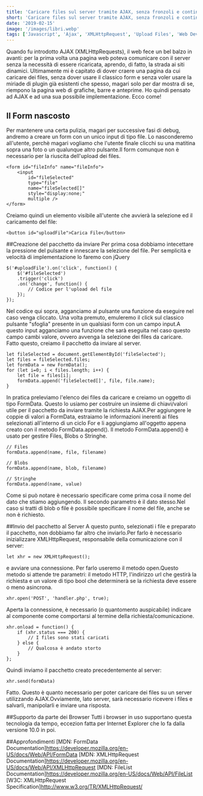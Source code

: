 ```yaml
---
title: 'Caricare files sul server tramite AJAX, senza fronzoli e continuare a vivere sereni'
short: 'Caricare files sul server tramite AJAX, senza fronzoli e continuare a vivere sereni'
date: '2019-02-15'
image: '/images/libri.webp'
tags: ['Javascript', 'Ajax', 'XMLHttpRequest', 'Upload Files', 'Web Development']
---
```


Quando fu introdotto AJAX (XMLHttpRequests), il web fece un bel balzo in avanti: per la prima volta una pagina web poteva comunicare con il server senza la necessità di essere ricaricata, aprendo, di fatto, la strada ai siti dinamici.
Ultimamente mi è capitato di dover craere una pagina da cui caricare dei files, senza dover usare il classico form e senza voler usare la miriade di plugin già esistenti che spesso, magari solo per dar mostra di se, riempono la pagina web di grafiche, barre e anteprime. Ho quindi pensato ad AJAX e ad una sua possibile implementazione.
Ecco come!

## Il Form nascosto
Per mantenere una certa pulizia, magari per successive fasi di debug, andremo a creare un form con un unico input di tipo file. Lo nasconderemo all'utente, perchè magari vogliamo che l'utente finale clicchi su una matitina sopra una foto o un qualunque altro pulsante.Il form comunque non è necessario per la riuscita dell'upload dei files.

	<form id="fileInfo" name="fileInfo">
		<input
			id="fileSelected"
			type="file"
			name="fileSelected[]"
			style="display:none;"
			multiple />
	</form>

Creiamo quindi un elemento visibile all'utente che avvierà la selezione ed il caricamento del file:

	<button id="uploadFile">Carica File</button>

##Creazione del pacchetto da inviare
Per prima cosa dobbiamo intecettare la pressione del pulsante e innescare la selezione del file. Per semplicità e velocità di implementazione lo faremo con jQuery

	$('#uploadFile').on('click', function() {
	    $('#fileSelected')
	    .trigger('click')
	    .on('change', function() {
	        // Codice per l'upload del file
	    });
	});

Nel codice qui sopra, agganciamo al pulsante una funzione da eseguire nel caso venga cliccato. Una volta premuto, emuleremo il click sul classico pulsante "sfoglia" presente in un qualsiasi form con un campo input.A questo input agganciamo una funzione che sarà eseguita nel caso questo campo cambi valore, ovvero avvenga la selezione dei files da caricare.
Fatto questo, creiamo il pacchetto da inviare al server.

	let fileSelected = document.getElementById('fileSelected');
	let files = fileSelected.files;
	let formData = new FormData();
	for (let i=0; i < files.length; i++) {
	    let file = files[i];
	    formData.append('fileSelected[]', file, file.name);
	}

In pratica preleviamo l'elenco dei files da caricare e creiamo un oggetto di tipo FormData. Questo lo usiamo per costruire un insieme di chiavi/valori utile per il pacchetto da inviare tramite la richiesta AJAX.Per aggiungere le coppie di valori a FormData, estraiamo le informazioni inerenti ai files selezionati all'interno di un ciclo For e li aggiungiamo all'oggetto appena creato con il metodo FormData.append().
Il metodo FormData.append() è usato per gestire Files, Blobs o Stringhe.

	// Files
	formData.append(name, file, filename)
	
	// Blobs
	formData.append(name, blob, filename)
	
	// Stringhe
	formData.append(name, value)

Come si può notare è necessario specificare come prima cosa il nome del dato che stiamo aggiungendo. Il secondo parametro è il dato stesso.Nel caso si tratti di blob o file è possibile specificare il nome del file, anche se non è richiesto.

##Invio del pacchetto al Server
A questo punto, selezionati i file e preparato il pacchetto, non dobbiamo far altro che inviarlo.Per farlo è necessario inizializzare XMLHttpRequest, responsabile della comunicazione con il server:

	let xhr = new XMLHttpRequest();

e avviare una connessione. Per farlo useremo il metodo open.Questo metodo si attende tre parametri: il metodo HTTP, l'indirizzo url che gestirà la richiesta e un valore di tipo bool che determinerà se la richiesta deve essere o meno asincrona.

	xhr.open('POST', 'handler.php', true);

Aperta la connessione, è necessario (o quantomento auspicabile) indicare al componente come comportarsi al termine della richiesta/comunicazione.

	xhr.onload = function() {
	    if (xhr.status === 200) {
	        // I files sono stati caricati
	    } else {
	        // Qualcosa è andato storto
	    }
	};

Quindi inviamo il pacchetto creato precedentemente al server:

	xhr.send(formData)

Fatto. Questo è quanto necessario per poter caricare dei files su un server utilizzando AJAX.Ovviamente, lato server, sarà necessario ricevere i files e salvarli, manipolarli e inviare una risposta.

##Supporto da parte dei Browser
Tutti i browser in uso supportano questa tecnologia da tempo, eccezion fatta per Internet Explorer che lo fa dalla versione 10.0 in poi.

##Approfondimenti
[MDN: FormData Documentation]https://developer.mozilla.org/en-US/docs/Web/API/FormData
[MDN: XMLHttpRequest Documentation]https://developer.mozilla.org/en-US/docs/Web/API/XMLHttpRequest
[MDN: FileList Documentation]https://developer.mozilla.org/en-US/docs/Web/API/FileList
[W3C: XMLHttpRequest Specification]http://www.w3.org/TR/XMLHttpRequest/